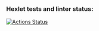 ### Hexlet tests and linter status:
[![Actions Status](https://github.com/grigarazH/python-project-83/workflows/hexlet-check/badge.svg)](https://github.com/grigarazH/python-project-83/actions)